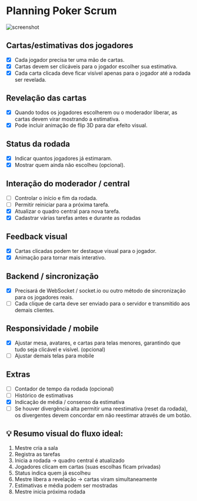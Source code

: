 # Planning Poker Scrum

![screenshot](https://raw.githubusercontent.com/NaySoares/planning-poker/refs/heads/main/github/planningPokerScreen.png)

## Cartas/estimativas dos jogadores

- [x] Cada jogador precisa ter uma mão de cartas.
- [x] Cartas devem ser clicáveis para o jogador escolher sua estimativa.
- [x] Cada carta clicada deve ficar visível apenas para o jogador até a rodada ser revelada.

## Revelação das cartas
- [x] Quando todos os jogadores escolherem ou o moderador liberar, as cartas devem virar mostrando a estimativa.
- [x] Pode incluir animação de flip 3D para dar efeito visual.

## Status da rodada
- [x] Indicar quantos jogadores já estimaram.
- [x] Mostrar quem ainda não escolheu (opcional).

## Interação do moderador / central
- [ ] Controlar o início e fim da rodada.
- [ ] Permitir reiniciar para a próxima tarefa.
- [x] Atualizar o quadro central para nova tarefa.
- [x] Cadastrar várias tarefas antes e durante as rodadas

## Feedback visual
- [x] Cartas clicadas podem ter destaque visual para o jogador.
- [x] Animação para tornar mais interativo.

## Backend / sincronização

- [x] Precisará de WebSocket / socket.io ou outro método de sincronização para os jogadores reais.
- [ ] Cada clique de carta deve ser enviado para o servidor e transmitido aos demais clientes.

## Responsividade / mobile
- [x] Ajustar mesa, avatares, e cartas para telas menores, garantindo que tudo seja clicável e visível. (opcional)
- [ ] Ajustar demais telas para mobile

## Extras
- [ ] Contador de tempo da rodada (opcional)
- [ ] Histórico de estimativas
- [x] Indicação de média / consenso da estimativa
- [ ] Se houver divergência alta permitir uma reestimativa (reset da rodada), os divergentes devem concordar em não reestimar através de um botão.

## 💡 Resumo visual do fluxo ideal:
1. Mestre cria a sala
2. Registra as tarefas
3. Inicia a rodada → quadro central é atualizado
4. Jogadores clicam em cartas (suas escolhas ficam privadas)
5. Status indica quem já escolheu
6. Mestre libera a revelação → cartas viram simultaneamente
7. Estimativas e média podem ser mostradas
8. Mestre inicia próxima rodada